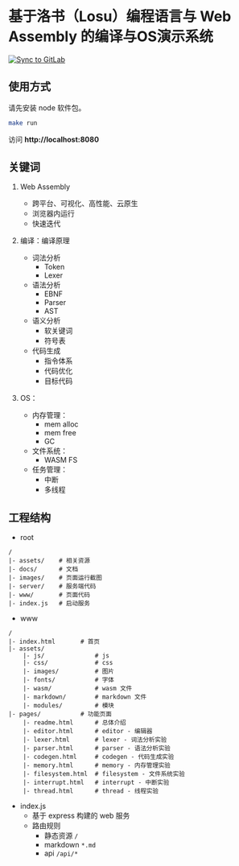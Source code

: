 # 基于洛书（Losu）编程语言与 Web Assembly 的编译与OS演示系统

[![Sync to GitLab](https://github.com/beatrice-os-team/live-code-platform/actions/workflows/mirror.yml/badge.svg)](https://github.com/beatrice-os-team/live-code-platform/actions/workflows/mirror.yml)

## 使用方式

请先安装 node 软件包。

```bash
make run
```

访问 **http://localhost:8080**

## 关键词
1. Web Assembly
    - 跨平台、可视化、高性能、云原生
    - 浏览器内运行
    - 快速迭代
2. 编译：编译原理
    - 词法分析
        - Token
        - Lexer
    - 语法分析
        - EBNF
        - Parser
        - AST
    - 语义分析
        - 软关键词
        - 符号表
    - 代码生成
        - 指令体系
        - 代码优化
        - 目标代码
    
3. OS：
    - 内存管理：
        - mem alloc
        - mem free
        - GC
    - 文件系统：
        - WASM FS
    - 任务管理：
        - 中断
        - 多线程


## 工程结构
+ root
```
/
|- assets/    # 相关资源
|- docs/      # 文档
|- images/    # 页面运行截图
|- server/    # 服务端代码
|- www/       # 页面代码
|- index.js   # 启动服务
```
+ www
```
/
|- index.html       # 首页
|- assets/
    |- js/              # js
    |- css/             # css
    |- images/          # 图片
    |- fonts/           # 字体
    |- wasm/            # wasm 文件
    |- markdown/        # markdown 文件
    |- modules/         # 模块
|- pages/           # 功能页面 
    |- readme.html      # 总体介绍
    |- editor.html      # editor - 编辑器
    |- lexer.html       # lexer - 词法分析实验
    |- parser.html      # parser - 语法分析实验
    |- codegen.html     # codegen - 代码生成实验
    |- memory.html      # memory - 内存管理实验
    |- filesystem.html  # filesystem - 文件系统实验
    |- interrupt.html   # interrupt - 中断实验
    |- thread.html      # thread - 线程实验

```

+ index.js 
    - 基于 express 构建的 web 服务
    - 路由规则
        - 静态资源 `/`
        - markdown  `*.md`
        - api `/api/*`

